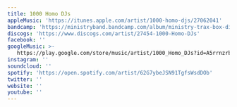 ```yaml
---
title: 1000 Homo DJs
appleMusic: 'https://itunes.apple.com/artist/1000-homo-djs/27062041'
bandcamp: 'https://ministryband.bandcamp.com/album/ministry-trax-box-digital-collection'
discogs: 'https://www.discogs.com/artist/27454-1000-Homo-DJs'
facebook: ''
googleMusic: >-
   https://play.google.com/store/music/artist/1000_Homo_DJs?id=A5rrnzrbjij3lsojogazjirbvnu
instagram: ''
soundcloud: ''
spotify: 'https://open.spotify.com/artist/62G7ybeJSN91TgfsWsdDOb'
twitter: ''
website: ''
youtube: ''
---
```

